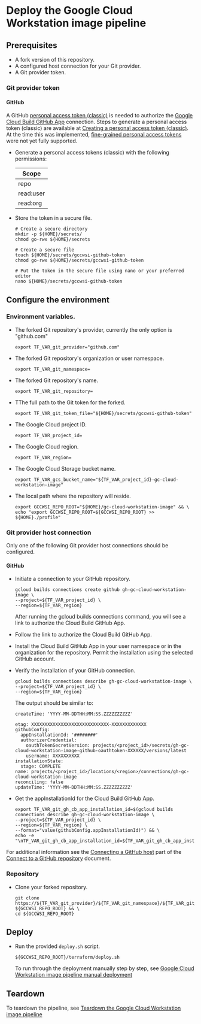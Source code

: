 # Deploy the Google Cloud Workstation image pipeline

## Prerequisites

- A fork version of this repository.
- A configured host connection for your Git provider.
- A Git provider token.

### Git provider token

#### GitHub

A GitHub
[personal access token (classic)](https://docs.github.com/en/authentication/keeping-your-account-and-data-secure/managing-your-personal-access-tokens#personal-access-tokens-classic)
is needed to authorize the
[Google Cloud Build GitHub App](https://github.com/apps/google-cloud-build)
connection. Steps to generate a personal access token (classic) are available at
[Creating a personal access token (classic)](https://docs.github.com/en/authentication/keeping-your-account-and-data-secure/managing-your-personal-access-tokens#creating-a-personal-access-token-classic).
At the time this was implemented,
[fine-grained personal access tokens](https://docs.github.com/en/authentication/keeping-your-account-and-data-secure/managing-your-personal-access-tokens#fine-grained-personal-access-tokens)
were not yet fully supported.

- Generate a personal access tokens (classic) with the following permissions:

  | Scope     |
  | --------- |
  | repo      |
  | read:user |
  | read:org  |

- Store the token in a secure file.

  ```
  # Create a secure directory
  mkdir -p ${HOME}/secrets/
  chmod go-rwx ${HOME}/secrets

  # Create a secure file
  touch ${HOME}/secrets/gccwsi-github-token
  chmod go-rwx ${HOME}/secrets/gccwsi-github-token

  # Put the token in the secure file using nano or your preferred editor
  nano ${HOME}/secrets/gccwsi-github-token
  ```

<!--
#### GitLab

**TODO: Add information about generating tokens.**

- Store the token in a secure file.

  ```
  # Create a secure directory
  mkdir -p ${HOME}/secrets/
  chmod go-rwx ${HOME}/secrets

  # Create a secure file
  touch ${HOME}/secrets/gccwsi-gitlab-token
  chmod go-rwx ${HOME}/secrets/gccwsi-gitlab-token

  # Put the token in the secure file using nano or your preferred editor
  nano ${HOME}/secrets/gccwsi-gitlab-token
  ```
-->

## Configure the environment

### Environment variables.

- The forked Git repository's provider, currently the only option is
  "github.com"

  ```
  export TF_VAR_git_provider="github.com"
  ```

- The forked Git repository's organization or user namespace.

  ```
  export TF_VAR_git_namespace=
  ```

- The forked Git repository's name.

  ```
  export TF_VAR_git_repository=
  ```

- TThe full path to the Git token for the forked.

  ```
  export TF_VAR_git_token_file="${HOME}/secrets/gccwsi-github-token"
  ```

- The Google Cloud project ID.

  ```
  export TF_VAR_project_id=
  ```

- The Google Cloud region.

  ```
  export TF_VAR_region=
  ```

- The Google Cloud Storage bucket name.

  ```
  export TF_VAR_gcs_bucket_name="${TF_VAR_project_id}-gc-cloud-workstation-image"
  ```

- The local path where the repository will reside.

  ```
  export GCCWSI_REPO_ROOT="${HOME}/gc-cloud-workstation-image" && \
  echo "export GCCWSI_REPO_ROOT=${GCCWSI_REPO_ROOT} >> ${HOME}./profile"
  ```

### Git provider host connection

Only one of the following Git provider host connections should be configured.

#### GitHub

- Initiate a connection to your GitHub repository.

  ```
  gcloud builds connections create github gh-gc-cloud-workstation-image \
  --project=${TF_VAR_project_id} \
  --region=${TF_VAR_region}
  ```

  After running the gcloud builds connections command, you will see a link to
  authorize the Cloud Build GitHub App.

- Follow the link to authorize the Cloud Build GitHub App.

- Install the Cloud Build GitHub App in your user namespace or in the
  organization for the repository. Permit the installation using the selected
  GitHub account.

- Verify the installation of your GitHub connection.

  ```
  gcloud builds connections describe gh-gc-cloud-workstation-image \
  --project=${TF_VAR_project_id} \
  --region=${TF_VAR_region}
  ```

  The output should be similar to:

  ```
  createTime: 'YYYY-MM-DDTHH:MM:SS.ZZZZZZZZZZ'

  etag: XXXXXXXXXXXXXXXXXXXXXXXXXXXXX-XXXXXXXXXXXXX
  githubConfig:
    appInstallationId: '########'
    authorizerCredential:
      oauthTokenSecretVersion: projects/<project_id>/secrets/gh-gc-cloud-workstation-image-github-oauthtoken-XXXXXX/versions/latest
      username: XXXXXXXXXX
  installationState:
    stage: COMPLETE
  name: projects/<project_id>/locations/<region>/connections/gh-gc-cloud-workstation-image
  reconciling: false
  updateTime: 'YYYY-MM-DDTHH:MM:SS.ZZZZZZZZZZ'
  ```

- Get the appInstallationId for the Cloud Build GitHub App.

  ```
  export TF_VAR_git_gh_cb_app_installation_id=$(gcloud builds connections describe gh-gc-cloud-workstation-image \
  --project=${TF_VAR_project_id} \
  --region=${TF_VAR_region} \
  --format="value(githubConfig.appInstallationId)") && \
  echo -e "\nTF_VAR_git_gh_cb_app_installation_id=${TF_VAR_git_gh_cb_app_installation_id}"
  ```

For additional information see the
[Connecting a GitHub host](https://cloud.google.com/build/docs/automating-builds/github/connect-repo-github?generation=2nd-gen#connecting_a_github_host)
part of the
[Connect to a GitHub repository](https://cloud.google.com/build/docs/automating-builds/github/connect-repo-github?generation=2nd-gen)
document.

<!--
#### GitLab

**TODO: Add information setting up connection**

- Initiate a connection to your GitLab repository.

  ```
  gcloud builds connections create gitlab gh-gc-cloud-workstation-image \
  --authorizer-token-secret-version=AUTHORIZER_TOKEN_SECRET_VERSION \
  --project=${TF_VAR_project_id} \
  --read-authorizer-token-secret-version=READ_AUTHORIZER_TOKEN_SECRET_VERSION \
  --region=${TF_VAR_region} \
  --webhook-secret-secret-version=WEBHOOK_SECRET_SECRET_VERSION
  ```

  After running the gcloud builds connections command, you will see a link to
  authorize the Cloud Build GitHub App.

- Follow the link to authorize the Cloud Build GitHub App.

- Install the Cloud Build GitHub App in your user namespace or in the
  organization for the repository. Permit the installation using the selected
  GitHub account.

- Verify the installation of your GitHub connection.

  ```
  gcloud builds connections describe gh-gc-cloud-workstation-image \
  --project=${TF_VAR_project_id} \
  --region=${TF_VAR_region}
  ```

For additional information see the
[Connect to a GitLab host](https://cloud.google.com/build/docs/automating-builds/gitlab/connect-host-gitlab)
document.
-->

### Repository

- Clone your forked repository.

  ```
  git clone https://${TF_VAR_git_provider}/${TF_VAR_git_namespace}/${TF_VAR_git_repository}.git ${GCCWSI_REPO_ROOT} && \
  cd ${GCCWSI_REPO_ROOT}
  ```

## Deploy

- Run the provided `deploy.sh` script.

  ```
  ${GCCWSI_REPO_ROOT}/terraform/deploy.sh
  ```

  To run through the deployment manually step by step, see
  [Google Cloud Workstation image pipeline manual deployment](/docs/deploy-manually.md)

## Teardown

To teardown the pipeline, see
[Teardown the Google Cloud Workstation image pipeline](/docs/teardown.md)
